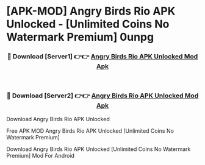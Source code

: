 # [APK-MOD] Angry Birds Rio APK Unlocked - [Unlimited Coins No Watermark Premium] 0unpg



<div align="center">
<h3>🔴 Download [Server1] 👉👉 <a href="https://momento.my/?title=Angry_Birds_Rio_APK_Unlocked">Angry Birds Rio APK Unlocked Mod Apk</a></h3><br>

<h3>🔴 Download [Server2] 👉👉 <a href="https://momento.my/?title=Angry_Birds_Rio_APK_Unlocked">Angry Birds Rio APK Unlocked Mod Apk</a></h3>
</div>



Download Angry Birds Rio APK Unlocked 

Free APK MOD Angry Birds Rio APK Unlocked [Unlimited Coins No Watermark Premium]

Download Angry Birds Rio APK Unlocked [Unlimited Coins No Watermark Premium] Mod For Android
